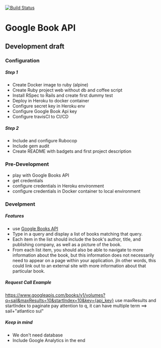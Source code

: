 [![Build Status](https://travis-ci.org/agranado2k/google_book_api.svg?branch=master)](https://travis-ci.org/agranado2k/google_book_api)
# Google Book API 


## Development draft

### Configuration

##### Step 1
- Create Docker image to ruby (alpine)
- Create Ruby project web without db and coffee script
- Install RSpec to Rails and create first dummy test
- Deploy in Heroku to docker container
- Configure secret key in Heroku env
- Configure Google Book Api key 
- Configure travisCI to CI/CD

##### Step 2
- Include and configure Rubocop
- Include gem audit
- Create README with badgets and first project description

### Pre-Development
- play with Google Books API
- get credentials
- configure credentials in Heroku environment
- configure credentials in Docker container to local environment

### Develpment
##### Features
- use [Google Books API](https://developers.google.com/books/docs/overview)
- Type in a query and display a list of books matching that query.
- Each item in the list should include the book's author, title, and publishing company, as well as a
picture of the book.
- From each list item, you should also be able to navigate to more information about the book,
but this information does not necessarily need to appear on a page within your application.
jIn other words, this could link out to an external site with more information about that particular book.

##### Request Call Example
https://www.googleapis.com/books/v1/volumes?q=sail&maxResults=10&startIndex=10&key={api_key}
use maxResults and startIndex to paginate
pay attention to q, it can have multiple term ==> sail+"atlantico sul"

##### Keep in mind
- We don't need database
- Include Google Analytics in the end
